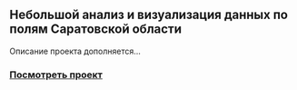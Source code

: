 <h2>
Небольшой анализ и визуализация данных по полям Саратовской области
</h2>

Описание проекта дополняется...

### [Посмотреть проект](https://nbviewer.org/github/Fedor-Kirillow/Other_projects/blob/main/Sar_obl_visualization/Sar_obl_visualization.ipynb)
